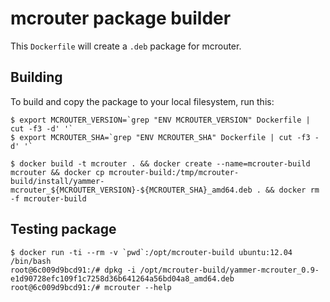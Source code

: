 # mcrouter package builder

This `Dockerfile` will create a `.deb` package for mcrouter.


## Building

To build and copy the package to your local filesystem, run this:

```
$ export MCROUTER_VERSION=`grep "ENV MCROUTER_VERSION" Dockerfile | cut -f3 -d' '`
$ export MCROUTER_SHA=`grep "ENV MCROUTER_SHA" Dockerfile | cut -f3 -d' '`

$ docker build -t mcrouter . && docker create --name=mcrouter-build mcrouter && docker cp mcrouter-build:/tmp/mcrouter-build/install/yammer-mcrouter_${MCROUTER_VERSION}-${MCROUTER_SHA}_amd64.deb . && docker rm -f mcrouter-build
```


## Testing package

```
$ docker run -ti --rm -v `pwd`:/opt/mcrouter-build ubuntu:12.04 /bin/bash
root@6c009d9bcd91:/# dpkg -i /opt/mcrouter-build/yammer-mcrouter_0.9-e1d90728efc109f1c7258d36b641264a56bd04a8_amd64.deb
root@6c009d9bcd91:/# mcrouter --help
```
